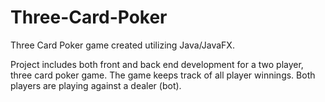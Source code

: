 # Three-Card-Poker
Three Card Poker game created utilizing Java/JavaFX.

Project includes both front and back end development for a two player, three card poker game. The game keeps track
of all player winnings. Both players are playing against a dealer (bot).
